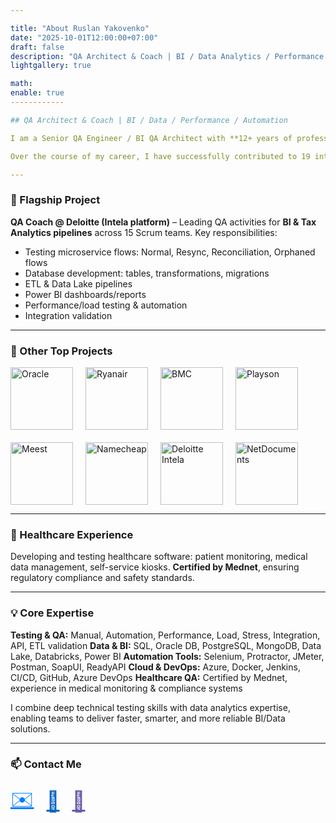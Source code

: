 ```yaml
---

title: "About Ruslan Yakovenko"
date: "2025-10-01T12:00:00+07:00"
draft: false
description: "QA Architect & Coach | BI / Data Analytics / Performance Testing | Bridging Business Insights & Software Quality"
lightgallery: true

math:
enable: true
------------

## QA Architect & Coach | BI / Data / Performance / Automation

I am a Senior QA Engineer / BI QA Architect with **12+ years of professional experience** in software testing, performance engineering, and data-driven quality assurance. My focus is on **BI, Data Analytics, Performance Testing, and Automation**, bridging business insights with software quality.

Over the course of my career, I have successfully contributed to 19 international projects across fintech, tax & audit analytics, e-commerce, gaming, logistics, and healthcare industries.

---
```


### 🚀 Flagship Project

**QA Coach @ Deloitte (Intela platform)** – Leading QA activities for **BI & Tax Analytics pipelines** across 15 Scrum teams. Key responsibilities:

* Testing microservice flows: Normal, Resync, Reconciliation, Orphaned flows
* Database development: tables, transformations, migrations
* ETL & Data Lake pipelines
* Power BI dashboards/reports
* Performance/load testing & automation
* Integration validation

---

### 🔹 Other Top Projects

<div style="display:flex; gap:20px; flex-wrap:wrap; align-items:center;">
  <a href="https://play.google.com/store/apps/details?id=com.oracle.ofsc" target="_blank">
    <img src="https://upload.wikimedia.org/wikipedia/commons/5/50/Oracle_logo.svg" alt="Oracle" style="width:100px; height:100px;">
  </a>
  <a href="https://play.google.com/store/apps/details?id=com.ryanair.cheapflights" target="_blank">
    <img src="https://upload.wikimedia.org/wikipedia/commons/3/3e/Ryanair_logo.svg" alt="Ryanair" style="width:100px; height:100px;">
  </a>
  <a href="https://docs.bmc.com/docs/brpmsp7/home-1095677593.html" target="_blank">
    <img src="https://upload.wikimedia.org/wikipedia/commons/2/2f/BMC_Software_logo.svg" alt="BMC" style="width:100px; height:100px;">
  </a>
  <a href="https://playson.com/" target="_blank">
    <img src="https://upload.wikimedia.org/wikipedia/commons/4/4e/Playson_logo.svg" alt="Playson" style="width:100px; height:100px;">
  </a>
  <a href="https://meest.shopping/kz" target="_blank">
    <img src="https://upload.wikimedia.org/wikipedia/commons/f/f0/Meest_logo.svg" alt="Meest" style="width:100px; height:100px;">
  </a>
  <a href="https://www.namecheap.com" target="_blank">
    <img src="https://upload.wikimedia.org/wikipedia/commons/7/70/Namecheap_Logo.svg" alt="Namecheap" style="width:100px; height:100px;">
  </a>
  <a href="https://www2.deloitte.com/us/en/pages/tax/solutions/intela-global-tax-platform.html" target="_blank">
    <img src="https://upload.wikimedia.org/wikipedia/commons/0/05/Deloitte.svg" alt="Deloitte Intela" style="width:100px; height:100px;">
  </a>
  <a href="https://www.netdocuments.com/" target="_blank">
    <img src="https://upload.wikimedia.org/wikipedia/commons/d/d7/NetDocuments_logo.png" alt="NetDocuments" style="width:100px; height:100px;">
  </a>
</div>

---

### 🏥 Healthcare Experience

Developing and testing healthcare software: patient monitoring, medical data management, self-service kiosks.
**Certified by Mednet**, ensuring regulatory compliance and safety standards.

---

### 💡 Core Expertise

**Testing & QA:** Manual, Automation, Performance, Load, Stress, Integration, API, ETL validation &#x20;
**Data & BI:** SQL, Oracle DB, PostgreSQL, MongoDB, Data Lake, Databricks, Power BI &#x20;
**Automation Tools:** Selenium, Protractor, JMeter, Postman, SoapUI, ReadyAPI &#x20;
**Cloud & DevOps:** Azure, Docker, Jenkins, CI/CD, GitHub, Azure DevOps &#x20;
**Healthcare QA:** Certified by Mednet, experience in medical monitoring & compliance systems

I combine deep technical testing skills with data analytics expertise, enabling teams to deliver faster, smarter, and more reliable BI/Data solutions.

---

### 📫 Contact Me

<div style="display:flex; gap:20px; align-items:center; font-size:3rem;">
  <a href="mailto:yak_rusl@yahoo.com" style="font-size:2rem; color:#007bff; transition: transform 0.3s;" onmouseover="this.style.transform='scale(1.2)'" onmouseout="this.style.transform='scale(1)'"><span>✉️</span></a>
  <a href="https://www.linkedin.com/in/ruslan-yakovenko-85a66674/" target="_blank" style="font-size:2rem; color:#0A66C2; transition: transform 0.3s;" onmouseover="this.style.transform='scale(1.2)'" onmouseout="this.style.transform='scale(1)'"><span>🔗</span></a>
  <a href="viber://chat?number=+380699896126" style="font-size:2rem; color:#665CAC; transition: transform 0.3s;" onmouseover="this.style.transform='scale(1.2)'" onmouseout="this.style.transform='scale(1)'"><span>📱</span></a>
</div>
